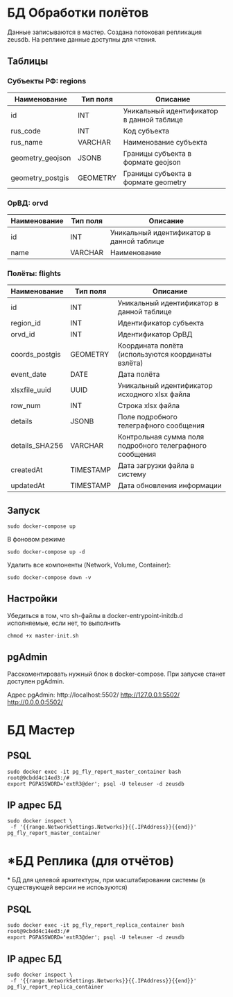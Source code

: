# БД Обработки полётов

Данные записываются в мастер. Создана потоковая репликация zeusdb.
На реплике данные доступны для чтения.

## Таблицы

### Субъекты РФ: regions

| Наименование     | Тип поля | Описание                                  |
| ---------------- | -------- | ----------------------------------------- |
| id               | INT      | Уникальный идентификатор в данной таблице |
| rus_code         | INT      | Код субъекта                              |
| rus_name         | VARCHAR  | Наименование субъекта                     |
| geometry_geojson | JSONB    | Границы субъекта в формате geojson        |
| geometry_postgis | GEOMETRY | Границы субъекта в формате geometry       |

### ОрВД: orvd

| Наименование | Тип поля | Описание                                  |
| ------------ | -------- | ----------------------------------------- |
| id           | INT      | Уникальный идентификатор в данной таблице |
| name         | VARCHAR  | Наименование                              |

### Полёты: flights

| Наименование   | Тип поля  | Описание                                                 |
| -------------- | --------- | -------------------------------------------------------- |
| id             | INT       | Уникальный идентификатор в данной таблице                |
| region_id      | INT       | Идентификатор субъекта                                   |
| orvd_id        | INT       | Идентификатор ОрВД                                       |
| coords_postgis | GEOMETRY  | Координата полёта (используются координаты взлёта)       |
| event_date     | DATE      | Дата полёта                                              |
| xlsxfile_uuid  | UUID      | Уникальный идентификатор исходного xlsx файла            |
| row_num        | INT       | Строка xlsx файла                                        |
| details        | JSONB     | Поле подробного телеграфного сообщения                   |
| details_SHA256 | VARCHAR   | Контрольная сумма поля подробного телеграфного сообщения |
| createdAt      | TIMESTAMP | Дата загрузки файла в систему                            |
| updatedAt      | TIMESTAMP | Дата обновления информации                               |

## Запуск

```
sudo docker-compose up
```

В фоновом режиме

```
sudo docker-compose up -d
```

Удалить все компоненты (Network, Volume, Container):

```
sudo docker-compose down -v
```

## Настройки

Убедиться в том, что sh-файлы в docker-entrypoint-initdb.d исполняемые, если нет, то выполнить

```
chmod +x master-init.sh
```

## pgAdmin

Расскоментировать нужный блок в docker-compose.
При запуске станет доступен pgAdmin.

Адрес pgAdmin:
http://localhost:5502/
http://127.0.0.1:5502/
http://0.0.0.0:5502/

# БД Мастер

## PSQL

```
sudo docker exec -it pg_fly_report_master_container bash
root@9cbdd4c14ed3:/#
export PGPASSWORD='extR3@der'; psql -U teleuser -d zeusdb
```

## IP адрес БД

```
sudo docker inspect \
 -f '{{range.NetworkSettings.Networks}}{{.IPAddress}}{{end}}' pg_fly_report_master_container
```

# \*БД Реплика (для отчётов)

\* БД для целевой архитектуры, при масштабировании системы (в существующей версии не испоьзуются)

## PSQL

```
sudo docker exec -it pg_fly_report_replica_container bash
root@9cbdd4c14ed3:/#
export PGPASSWORD='extR3@der'; psql -U teleuser -d zeusdb
```

## IP адрес БД

```
sudo docker inspect \
 -f '{{range.NetworkSettings.Networks}}{{.IPAddress}}{{end}}' pg_fly_report_replica_container
```
